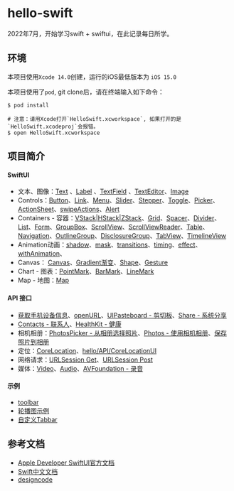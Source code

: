 # hello-swift

2022年7月，开始学习swift + swiftui，在此记录每日所学。

## 环境

本项目使用`Xcode 14.0`创建，运行的iOS最低版本为 `iOS 15.0`

本项目使用了`pod`, git clone后，请在终端输入如下命令：

```shell
$ pod install

# 注意：请用Xcode打开`HelloSwift.xcworkspace`, 如果打开的是`HelloSwift.xcodeproj`会报错。
$ open HelloSwift.xcworkspace
```

## 项目简介

#### SwiftUI

* 文本、图像：[Text](hello/Components/v_Text.swift) 、[Label](hello/Components/v_Label.swift)	、[TextField](hello/Components/v_Input.swift) 、[TextEditor](hello/Components/v_TextEditor.swift)、[Image](hello/Components/v_Image.swift)
* Controls：[Button](hello/Components/v_Button.swift)、[Link](hello/Components/v_Link.swift)、[Menu](hello/Components/v_Menu.swift)、[Slider](hello/Components/v_Slider.swift)、[Stepper](hello/Components/v_Stepper.swift)、[Toggle](hello/Components/v_Toggle.swift)、[Picker](hello/Components/v_Picker.swift)、[ActionSheet](hello/Components/v_ActionSheet.swift)、[swipeActions](hello/Components/v_swipeActions.swift)、[Alert](hello/Components/v_Alert.swift)	
* Containers - 容器：[VStack|HStack|ZStack](hello/Components/v_Layout.swift)、[Grid](hello/Components/v_Grid.swift)、[Spacer](hello/Components/v_Spacer.swift)、[Divider](hello/Components/v_Divider.swift)、 [List](hello/Components/v_List.swift)、[Form](hello/Components/v_Form.swift)、[GroupBox](hello/Components/v_GroupBox.swift)、[ScrollView](hello/Components/v_ScrollView.swift)、[ScrollViewReader](hello/Components/v_ScrollViewReader.swift)、[Table](hello/Components/v_Table.swift )、[Navigation](hello/Components/v_Navigation.swift)、[OutlineGroup](hello/Components/v_OutlineGroup.swift)、[DisclosureGroup](hello/Components/v_DisclosureGroup.swift)、[TabView](hello/Components/v_Tab.swift)、[TimelineView](hello/Components/v_TimelineView.swift)
* Animation动画：[shadow](hello/Animation/Shadow.swift)、[mask](hello/Animation/Mask.swift)、[transitions](hello/Animation/Transitions.swift)、[timing](hello/Animation/Timing.swift)、[effect](hello/Animation/Effect.swift)、[withAnimation](hello/Animation/a_withAnimation.swift)、[](hello/Animation/TapDelay.swift)	
* Canvas：  [Canvas](hello/Components/v_Canvas.swift)、[Gradient渐变](hello/Components/v_Gradient.swift)、[Shape](hello/Components/v_shape.swift)、[Gesture](hello/Components/v_Gesture.swift)
* Chart - 图表：[PointMark](hello/Components/chart_PointMark.swift )、[BarMark](hello/Components/chart_BarMark.swift)、[LineMark](hello/Components/chart_LineMark.swift)
* Map - 地图：[Map](hello/Components/v_Maps.swift)

#### API 接口

* [获取手机设备信息](hello/API/api_getSystemInfo.swift)、[openURL](hello/API/api_openURL.swift)、[UIPasteboard - 剪切板](hello/API/api_clipboard.swift)、[Share - 系统分享](hello/API/api_share.swift)
* [Contacts - 联系人](hello/API/api_Contacts.swift)、[HealthKit - 健康](hello/API/api_HealthKit.swift)
* 相机相册：[PhotosPicker - 从相册选择照片](hello/API/api_PhotosPicker.swift)、[Photos - 使用相机相册](hello/API/api_PHPicker.swift)、[保存照片到相册](hello/API/api_saveImage.swift)
* 定位：[CoreLocation](hello/API/api_CoreLocation.swift)、[hello/API/CoreLocationUI](api_CoreLocationUI.swift)
* 网络请求：[URLSession Get](hello/API/api_URLSession.swift)、[URLSession Post](hello/API/api_URLSession_Post.swift)
* 媒体：[Video](hello/API/api_video.swift)、[Audio](hello/API/api_audio.swift)、[AVFoundation - 录音](hello/API/api_RecordSound.swift)

#### 示例

- [toolbar](hello/example/p_toolbar.swift)
- [轮播图示例](hello/example/p_tabview.swift)
- [自定义Tabbar](hello/example/p_tabbar.swift)

## 参考文档

- [Apple Developer SwiftUI官方文档](https://developer.apple.com/tutorials/swiftui)
- [Swift中文文档](https://www.cnswift.org/)
- [designcode](https://designcode.io/)